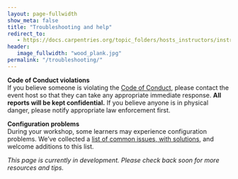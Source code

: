 ```yaml
---
layout: page-fullwidth
show_meta: false
title: "Troubleshooting and help"
redirect_to:
   - https://docs.carpentries.org/topic_folders/hosts_instructors/instructor_tips.html
header:
   image_fullwidth: "wood_plank.jpg"
permalink: "/troubleshooting/"
---
```


**Code of Conduct violations**  
If you believe someone is violating the [Code of Conduct](/code-of-conduct/), please contact the event host so that they can take any appropriate immediate response. **All reports will be kept confidential.** If you believe anyone is in physical danger, please notify appropriate law enforcement first.


**Configuration problems**  
During your workshop, some learners may experience configuration problems. We’ve collected a [list of common issues, with solutions](https://github.com/swcarpentry/workshop-template/wiki/Configuration-Problems-and-Solutions), and welcome additions to this list.  


*This page is currently in development. Please check back soon for more resources and tips.*